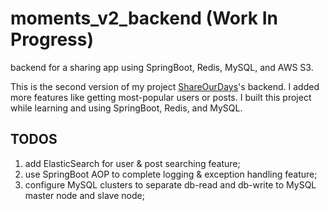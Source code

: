 # moments_v2_backend (Work In Progress)
backend for a sharing app using SpringBoot, Redis, MySQL, and AWS S3.

This is the second version of my project [ShareOurDays](https://github.com/AllenSun-HM/ShareOurDays)'s backend. I added more features like getting most-popular users or posts.
I built this project while learning and using SpringBoot, Redis, and MySQL.

## TODOS
  1. add ElasticSearch for user & post searching feature;
  2. use SpringBoot AOP to complete logging & exception handling feature;
  2. configure MySQL clusters to separate db-read and db-write to MySQL master node and slave node;
